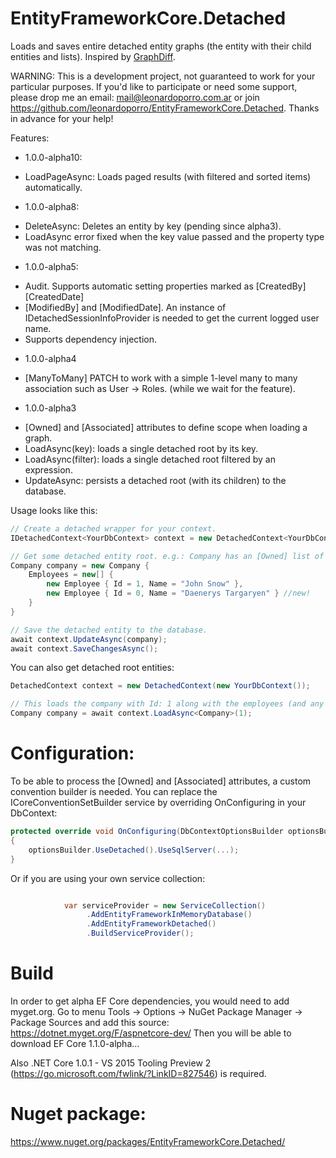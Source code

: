 
# EntityFrameworkCore.Detached

Loads and saves entire detached entity graphs (the entity with their child entities and lists). 
Inspired by [GraphDiff](https://github.com/refactorthis/GraphDiff).

WARNING: This is a development project, not guaranteed to work for your particular purposes.
If you'd like to participate or need some support, please drop me an email: mail@leonardoporro.com.ar
or join https://github.com/leonardoporro/EntityFrameworkCore.Detached.
Thanks in advance for your help!

Features:
- 1.0.0-alpha10:
 * LoadPageAsync: Loads paged results (with filtered and sorted items) automatically.

- 1.0.0-alpha8:
 * DeleteAsync: Deletes an entity by key (pending since alpha3).
 * LoadAsync error fixed when the key value passed and the property type was not matching.

- 1.0.0-alpha5: 
 * Audit. Supports automatic setting properties marked as [CreatedBy] [CreatedDate]
 * [ModifiedBy] and [ModifiedDate]. An instance of IDetachedSessionInfoProvider is needed to get the current logged user name.
 * Supports dependency injection.

- 1.0.0-alpha4
 * [ManyToMany] PATCH to work with a simple 1-level many to many association such as User -> Roles.
 (while we wait for the feature).

- 1.0.0-alpha3
 * [Owned] and [Associated] attributes to define scope when loading a graph.
 * LoadAsync<TEntity>(key): loads a single detached root by its key.
 * LoadAsync<TEntity>(filter): loads a single detached root filtered by an expression.
 * UpdateAsync: persists a detached root (with its children) to the database. 

Usage looks like this:
```csharp
// Create a detached wrapper for your context.
IDetachedContext<YourDbContext> context = new DetachedContext<YourDbContext>(new YourDbContext());

// Get some detached entity root. e.g.: Company has an [Owned] list of Employees.
Company company = new Company {
	Employees = new[] {
    	new Employee { Id = 1, Name = "John Snow" },
        new Employee { Id = 0, Name = "Daenerys Targaryen" } //new!
    }
}

// Save the detached entity to the database.
await context.UpdateAsync(company);
await context.SaveChangesAsync();  
```
You can also get detached root entities:

```csharp
DetachedContext context = new DetachedContext(new YourDbContext());

// This loads the company with Id: 1 along with the employees (and any other relation).
Company company = await context.LoadAsync<Company>(1); 

```

# Configuration:
To be able to process the [Owned] and [Associated] attributes, a custom convention builder is needed.
You can replace the ICoreConventionSetBuilder service by overriding OnConfiguring in your DbContext:

```csharp
protected override void OnConfiguring(DbContextOptionsBuilder optionsBuilder)
{
    optionsBuilder.UseDetached().UseSqlServer(...);
}
```
Or if you are using your own service collection: 

```csharp

            var serviceProvider = new ServiceCollection()
                 .AddEntityFrameworkInMemoryDatabase()
                 .AddEntityFrameworkDetached()
                 .BuildServiceProvider();
```

# Build

In order to get alpha EF Core dependencies, you would need to add myget.org.
Go to menu Tools -> Options -> NuGet Package Manager -> Package Sources and add this source:
https://dotnet.myget.org/F/aspnetcore-dev/
Then you will be able to download EF Core 1.1.0-alpha...

Also .NET Core 1.0.1 - VS 2015 Tooling Preview 2 (https://go.microsoft.com/fwlink/?LinkID=827546) is required.

# Nuget package:
https://www.nuget.org/packages/EntityFrameworkCore.Detached/